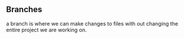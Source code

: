 ## Branches
a branch is where we can make changes to files with out changing the entire project we are working on. 
